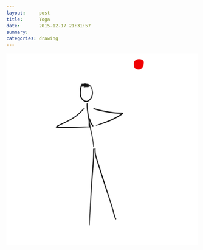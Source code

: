 ```yaml
---
layout:     post
title:      Yoga
date:       2015-12-17 21:31:57
summary:    
categories: drawing
---
```

![Yoga](/images/blog/Yoga.png "Yoga as an alternative.")
